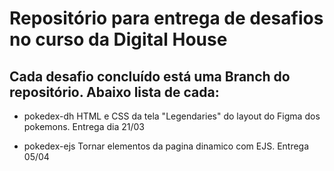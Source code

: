 # Repositório para entrega de desafios no curso da Digital House

## Cada desafio concluído está uma Branch do repositório. Abaixo lista de cada:

- pokedex-dh
HTML e CSS da tela "Legendaries" do layout do Figma dos pokemons.
Entrega dia 21/03

- pokedex-ejs
Tornar elementos da pagina dinamico com EJS.
Entrega 05/04  